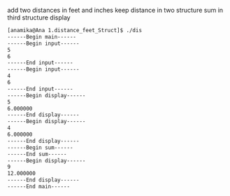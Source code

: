 add two distances in feet and inches
keep distance in two structure
sum in third structure
display


```bash
[anamika@Ana 1.distance_feet_Struct]$ ./dis 
------Begin main------
------Begin input------
5
6
------End input------
------Begin input------
4
6
------End input------
------Begin display------
5
6.000000
------End display------
------Begin display------
4
6.000000
------End display------
------Begin sum------
------End sum------
------Begin display------
9
12.000000
------End display------
------End main------
```